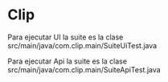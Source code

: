 # Clip

Para ejecutar UI la suite es la clase src/main/java/com.clip.main/SuiteUiTest.java

Para ejecutar Api la suite es la clase src/main/java/com.clip.main/SuiteApiTest.java

